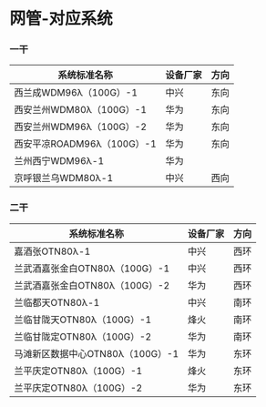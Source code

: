 # 网管-对应系统

### 一干

| 系统标准名称               | 设备厂家 | 方向 |
| -------------------------- | -------- | ---- |
| 西兰成WDM96λ（100G）-1     | 中兴     | 东向 |
| 西安兰州WDM80λ（100G）-1   | 华为     | 东向 |
| 西安兰州WDM96λ（100G）-2   | 华为     | 东向 |
| 西安平凉ROADM96λ（100G）-1 | 华为     | 东向 |
| 兰州西宁WDM96λ-1           | 华为     |      |
| 京呼银兰乌WDM80λ-1         | 中兴     | 西向 |


### 二干

| 系统标准名称                     | 设备厂家 | 方向 |
| -------------------------------- | -------- | ---- |
| 嘉酒张OTN80λ-1                   | 中兴     | 西环 |
| 兰武酒嘉张金白OTN80λ（100G）-1   | 中兴     | 西环 |
| 兰武酒嘉张金白OTN80λ（100G）-2   | 华为     | 西环 |
| 兰临都天OTN80λ-1                 | 中兴     | 南环 |
| 兰临甘陇天OTN80λ（100G）-1       | 烽火     | 南环 |
| 兰临甘陇定OTN80λ（100G）-2       | 华为     | 南环 |
| 马滩新区数据中心OTN80λ（100G）-1 | 华为     | 东环 |
| 兰平庆定OTN80λ（100G）-1         | 烽火     | 东环 |
| 兰平庆定OTN80λ（100G）-2         | 华为     | 东环 |